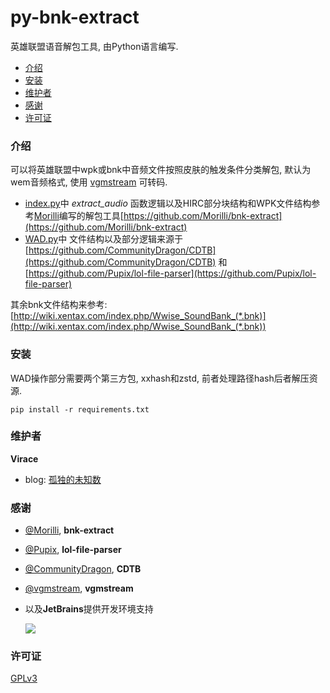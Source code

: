 # py-bnk-extract

英雄联盟语音解包工具, 由Python语言编写.


- [介绍](#介绍)
- [安装](#安装)
- [维护者](#维护者)
- [感谢](#感谢)
- [许可证](#许可证)


### 介绍
可以将英雄联盟中wpk或bnk中音频文件按照皮肤的触发条件分类解包, 默认为wem音频格式, 使用 [vgmstream](https://vgmstream.org/downloads) 可转码.

- [index.py](index.py#L136)中 _extract_audio_ 函数逻辑以及HIRC部分块结构和WPK文件结构参考[Morilli](https://github.com/Morilli)编写的解包工具[https://github.com/Morilli/bnk-extract](https://github.com/Morilli/bnk-extract)
- [WAD.py](WAD/WAD.py)中 文件结构以及部分逻辑来源于[https://github.com/CommunityDragon/CDTB](https://github.com/CommunityDragon/CDTB) 和 [https://github.com/Pupix/lol-file-parser](https://github.com/Pupix/lol-file-parser)

其余bnk文件结构来参考:[http://wiki.xentax.com/index.php/Wwise_SoundBank_(*.bnk)](http://wiki.xentax.com/index.php/Wwise_SoundBank_(*.bnk))


### 安装

WAD操作部分需要两个第三方包, xxhash和zstd, 前者处理路径hash后者解压资源.

`pip install -r requirements.txt`


### 维护者
**Virace**
- blog: [孤独的未知数](https://x-item.com)

### 感谢
- [@Morilli](https://github.com/Morilli/bnk-extract), **bnk-extract**
- [@Pupix](https://github.com/Pupix/lol-file-parser), **lol-file-parser**
- [@CommunityDragon](https://github.com/CommunityDragon/CDTB), **CDTB** 
- [@vgmstream](https://github.com/vgmstream/vgmstream), **vgmstream**

- 以及**JetBrains**提供开发环境支持
  
  <a href="https://www.jetbrains.com/?from=kratos-pe" target="_blank"><img src="https://cdn.jsdelivr.net/gh/virace/kratos-pe@main/jetbrains.svg"></a>

### 许可证

[GPLv3](LICENSE)
